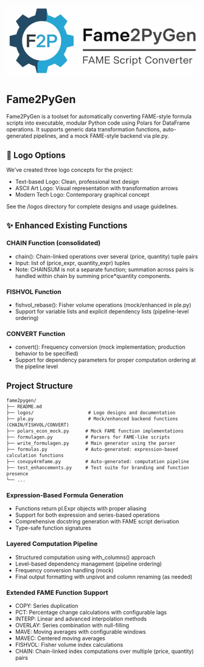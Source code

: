 <div align="center">
  <img src="logos/fame2pygen.png" alt="Fame2PyGen Logo" width="600"/>
</div>

# Fame2PyGen

Fame2PyGen is a toolset for automatically converting FAME-style formula scripts into executable, modular Python code using Polars for DataFrame operations. It supports generic data transformation functions, auto-generated pipelines, and a mock FAME-style backend via ple.py.

## 🎨 Logo Options

We've created three logo concepts for the project:
- Text-based Logo: Clean, professional text design
- ASCII Art Logo: Visual representation with transformation arrows
- Modern Tech Logo: Contemporary graphical concept

See the /logos directory for complete designs and usage guidelines.

## ✨ Enhanced Existing Functions

### CHAIN Function (consolidated)
- chain(): Chain-linked operations over several (price, quantity) tuple pairs
- Input: list of (price_expr, quantity_expr) tuples
- Note: CHAINSUM is not a separate function; summation across pairs is handled within chain by summing price*quantity components.

### FISHVOL Function
- fishvol_rebase(): Fisher volume operations (mock/enhanced in ple.py)
- Support for variable lists and explicit dependency lists (pipeline-level ordering)

### CONVERT Function
- convert(): Frequency conversion (mock implementation; production behavior to be specified)
- Support for dependency parameters for proper computation ordering at the pipeline level

## Project Structure

```
fame2pygen/
├── README.md
├── logos/                    # Logo designs and documentation
├── ple.py                    # Mock/enhanced backend functions (CHAIN/FISHVOL/CONVERT)
├── polars_econ_mock.py      # Mock FAME function implementations
├── formulagen.py            # Parsers for FAME-like scripts
├── write_formulagen.py      # Main generator using the parser
├── formulas.py              # Auto-generated: expression-based calculation functions
├── convpy4rmfame.py         # Auto-generated: computation pipeline
├── test_enhancements.py     # Test suite for branding and function presence
└── ...
```

### Expression-Based Formula Generation
- Functions return pl.Expr objects with proper aliasing
- Support for both expression and series-based operations
- Comprehensive docstring generation with FAME script derivation
- Type-safe function signatures

### Layered Computation Pipeline
- Structured computation using with_columns() approach
- Level-based dependency management (pipeline ordering)
- Frequency conversion handling (mock)
- Final output formatting with unpivot and column renaming (as needed)

### Extended FAME Function Support
- COPY: Series duplication
- PCT: Percentage change calculations with configurable lags
- INTERP: Linear and advanced interpolation methods
- OVERLAY: Series combination with null-filling
- MAVE: Moving averages with configurable windows
- MAVEC: Centered moving averages
- FISHVOL: Fisher volume index calculations
- CHAIN: Chain-linked index computations over multiple (price, quantity) pairs

